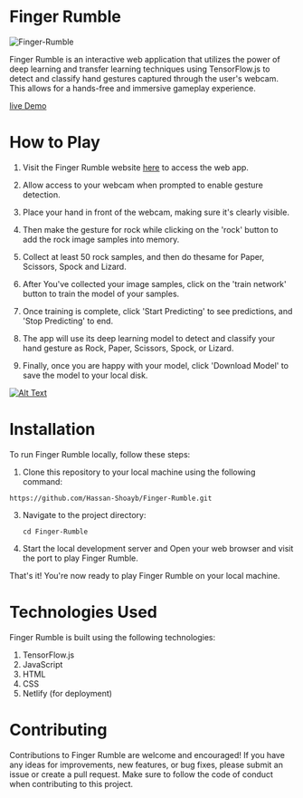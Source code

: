 # Finger Rumble

![Finger-Rumble](https://socialify.git.ci/Hassan-Shoayb/Finger-Rumble/image?description=1&descriptionEditable=Utilizes%20TensorFlow.js%20and%20transfer%20learning%20to%20accurately%20recognize%20and%20classify%20hand%20gestures%20in%20real-time%20using%20your%20webcam.&font=Inter&forks=1&language=1&name=1&owner=1&pattern=Floating%20Cogs&pulls=1&stargazers=1&theme=Light)

Finger Rumble is an interactive web application that utilizes the power of deep learning and transfer learning techniques using TensorFlow.js to detect and classify hand gestures captured through the user's webcam. This allows for a hands-free and immersive gameplay experience.

[live Demo](https://finger-rumble.netlify.app/)

# How to Play
1. Visit the Finger Rumble website [here](https://finger-rumble.netlify.app/) to access the web app.

2. Allow access to your webcam when prompted to enable gesture detection.

3. Place your hand in front of the webcam, making sure it's clearly visible.

4. Then make the gesture for rock while clicking on the 'rock' button to add the rock image samples into memory.

5. Collect at least 50 rock samples, and then do thesame for Paper, Scissors, Spock and Lizard.

6. After You've collected your image samples, click on the 'train network' button to train the model of your samples.

7. Once training is complete, click 'Start Predicting' to see predictions, and 'Stop Predicting' to end. 

8. The app will use its deep learning model to detect and classify your hand gesture as Rock, Paper, Scissors, Spock, or Lizard.

9. Finally, once you are happy with your model, click 'Download Model' to save the model to your local disk.

[![Alt Text](https://img.youtube.com/vi/1XueaixJXLA/0.jpg)](https://www.youtube.com/watch?v=1XueaixJXLA)



# Installation
To run Finger Rumble locally, follow these steps:
1. Clone this repository to your local machine using the following command:
```
https://github.com/Hassan-Shoayb/Finger-Rumble.git
```

3. Navigate to the project directory:
   ```
   cd Finger-Rumble
   ```

5. Start the local development server and Open your web browser and visit the port to play Finger Rumble.

That's it! You're now ready to play Finger Rumble on your local machine.

# Technologies Used
Finger Rumble is built using the following technologies:

1. TensorFlow.js
2. JavaScript
3. HTML
4. CSS
5. Netlify (for deployment)

# Contributing
Contributions to Finger Rumble are welcome and encouraged! If you have any ideas for improvements, new features, or bug fixes, please submit an issue or create a pull request. Make sure to follow the code of conduct when contributing to this project.
